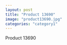 ```yaml
---
layout: post
title: "Product 13690"
image: "product13690.jpg"
categories: "category1"
---
```

Product 13690
